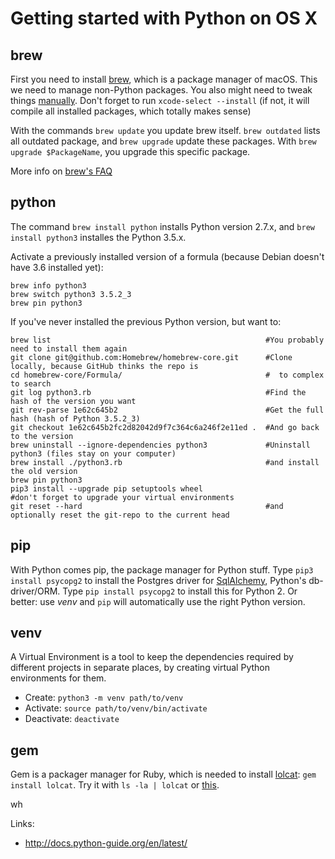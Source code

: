 Getting started with Python on OS X
===================================

brew 
----

First you need to install [brew][], which is a package manager of macOS. This we need to manage non-Python packages. You also might need to tweak things [manually][doingItRight]. Don't forget to run `xcode-select --install` (if not, it will compile all installed packages, which totally makes sense) 

With the commands `brew update` you update brew itself. `brew outdated` lists all outdated package, 
and `brew upgrade` update these packages. With `brew upgrade $PackageName`, you upgrade this 
specific package.

More info on [brew's FAQ][brewFaq]


python
------

The command `brew install python` installs Python version 2.7.x, and `brew install python3` installes the Python 3.5.x.

Activate a previously installed version of a formula (because Debian doesn't have 3.6 installed yet):

    brew info python3
    brew switch python3 3.5.2_3
    brew pin python3

If you've never installed the previous Python version, but want to:

    brew list                                                #You probably need to install them again
    git clone git@github.com:Homebrew/homebrew-core.git      #Clone locally, because GitHub thinks the repo is 
    cd homebrew-core/Formula/                                #  to complex to search
    git log python3.rb                                       #Find the hash of the version you want
    git rev-parse 1e62c645b2                                 #Get the full hash (hash of Python 3.5.2_3)
    git checkout 1e62c645b2fc2d82042d9f7c364c6a246f2e11ed .  #And go back to the version
    brew uninstall --ignore-dependencies python3             #Uninstall python3 (files stay on your computer)
    brew install ./python3.rb                                #and install the old version
    brew pin python3
    pip3 install --upgrade pip setuptools wheel
    #don't forget to upgrade your virtual environments
    git reset --hard                                         #and optionally reset the git-repo to the current head


pip
---

With Python comes pip, the package manager for Python stuff. Type `pip3 install psycopg2` to install the Postgres driver for [SqlAlchemy][], Python's db-driver/ORM. Type `pip install psycopg2` to install this for Python 2. Or better: use *venv* and `pip` will automatically use the right Python version.


venv
----
A Virtual Environment is a tool to keep the dependencies required by different projects in separate places, by creating virtual Python environments for them. 

* Create: `python3 -m venv path/to/venv`
* Activate: `source path/to/venv/bin/activate`
* Deactivate: `deactivate`


gem
---
Gem is a packager manager for Ruby, which is needed to install [lolcat][]: `gem install lolcat`.
Try it with `ls -la | lolcat` or [this](https://gist.github.com/dakull/6615458#osx-users-can-have-fun-too).



[brew]: http://brew.sh
[doingItRight]: http://docs.python-guide.org/en/latest/starting/install/osx/#doing-it-right
[brewFaq]: 
	https://github.com/Homebrew/brew/blob/master/share/doc/homebrew/FAQ.md 
	"Brew's Frequently Asked Questions"
[venv]: https://virtualenv.pypa.io/en/latest/installation/
[SqlAlchemy]:
	https://en.wikipedia.org/wiki/SQLAlchemy
[lolcat]:
    https://github.com/busyloop/lolcat
wh
	
Links:
	
* <http://docs.python-guide.org/en/latest/>

